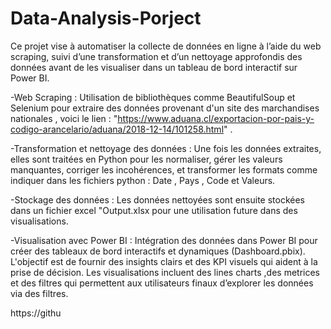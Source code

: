 # Data-Analysis-Porject
Ce projet vise à automatiser la collecte de données en ligne à l’aide du web scraping, suivi d’une transformation et d’un nettoyage approfondis des données avant de les visualiser dans un tableau de bord interactif sur Power BI.


-Web Scraping : Utilisation de bibliothèques comme BeautifulSoup et Selenium pour extraire des données provenant d'un site des marchandises nationales , voici le lien : "https://www.aduana.cl/exportacion-por-pais-y-codigo-arancelario/aduana/2018-12-14/101258.html" .

-Transformation et nettoyage des données : Une fois les données extraites, elles sont traitées en Python pour les normaliser, gérer les valeurs manquantes, corriger les incohérences, et transformer les formats comme indiquer dans les fichiers python  : Date , Pays , Code  et Valeurs.

-Stockage des données : Les données nettoyées sont ensuite stockées dans un fichier excel "Output.xlsx pour une utilisation future dans des visualisations.

-Visualisation avec Power BI : Intégration des données dans Power BI pour créer des tableaux de bord interactifs et dynamiques (Dashboard.pbix). L'objectif est de fournir des insights clairs et des KPI visuels qui aident à la prise de décision. Les visualisations incluent des lines charts ,des metrices et des filtres  qui permettent aux utilisateurs finaux d’explorer les données via des filtres.

https://githu
